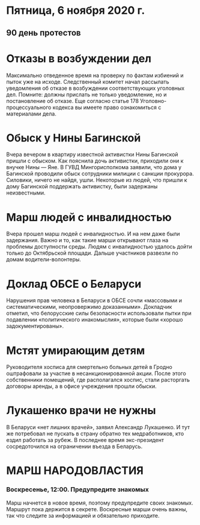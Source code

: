 # Пятница, 6 ноября 2020 г.
## 90 день протестов



# Отказы в возбуждении дел

Максимально отведенное время на проверку по фактам избиений и пыток уже на исходе. Следственный комитет начал рассылать уведомления об отказе в возбуждении соответствующих уголовных дел. Помните: должны прислать не только уведомление, но и постановление об отказе. Еще согласно статье 178 Уголовно-процессуального кодекса вы имеете право ознакомиться с материалами дела.

# Обыск у Нины Багинской

Вчера вечером в квартиру известной активистки Нины Багинской пришли с обыском. Как пояснила дочь активистки, приходили они к внучке Нины — Яне. В ГУВД Мингорисполкома заявили, что дома у Багинской проводили обыск сотрудники милиции с санкции прокурора. Силовики, ничего не найдя, ушли. Некоторые из людей, что пришли к дому Багинской поддержать активистку, были задержаны неизвестными.

# Марш людей с инвалидностью

Вчера прошел марш людей с инвалидностью. И на нем даже были задержания. Важно и то, как такие марши открывают глаза на проблемы доступности среды. Людям с инвалидностью удалось дойти только до Октябрьской площади. Дальше участников развезли по домам водители-волонтеры.

# Доклад ОБСЕ о Беларуси

Нарушения прав человека в Беларуси в ОБСЕ сочли «массовыми и систематическими, неопровержимо доказанными». Докладчик отметил, что белорусские силы безопасности использовали пытки при подавлении «политического инакомыслия», которые были «хорошо задокументированы».

# Мстят умирающим детям

Руководителя хосписа для смертельно больных детей в Гродно оштрафовали за участие в несанкционированной акции. После этого собственники помещений, где располагался хоспис, стали расторгать договоры аренды, а в офисе учреждения прошли обыски.

# Лукашенко врачи не нужны

В Беларуси «нет лишних врачей», заявил Александр Лукашенко. И тут же потребовал не пускать в страну обратно тех медработников, кто ездил работать за рубеж. В последнее время экс-президент сосредоточился на ограничении въезда в Беларусь.

# МАРШ НАРОДОВЛАСТИЯ

### Воскресенье, 12:00. Предупредите знакомых

Марш начнется в новое время, поэтому предупредите своих знакомых. Маршрут пока держится в секрете. Воскресные марши очень важны, так что следите за информацией и обязательно приходите.
